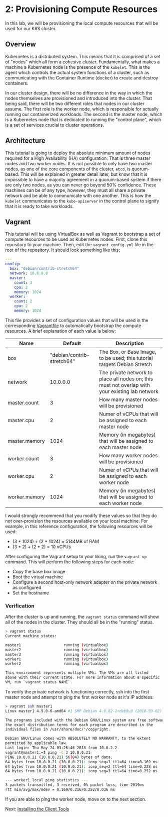# 2: Provisioning Compute Resources

In this lab, we will be provisioning the local compute resources that will be used for our K8S cluster.

## Overview

Kubernetes is a distributed system. This means that it is comprised of a set of "nodes" which all form a cohesive cluster. Fundamentally, what makes a machine a Kubernetes node is the presence of the `kubelet`. This is the agent which controls the actual system functions of a cluster, such as communicating with the Container Runtime (docker) to create and destroy containers.

In our cluster design, there will be no difference in the way in which the nodes themselves are provisioned and introduced into the cluster. That being said, there will be two different roles that nodes in our cluster assume. The first role is the worker node, which is responsible for actually running our containerized workloads. The second is the master node, which is a Kubernetes node that is dedicated to running the "control plane", which is a set of services crucial to cluster operations.

## Architecture

This tutorial is going to deploy the absolute minimum amount of nodes required for a High Availability (HA) configuration. That is three master nodes and two worker nodes. It is not possible to only have two master nodes, as one of the core components of the cluster, `etcd`, is quorum-based. This will be explained in greater detail later, but know that it is impossible to have a majority agreement in a quorum-based system if there are only two nodes, as you can never go beyond 50% confidence. These machines can be of any type, however, they must all share a private network and be able to communicate with one another. This is how the `kubelet` communicates to the `kube-apiserver` in the control plane to signify that it is ready to take workloads.

## Vagrant

This tutorial will be using VirtualBox as well as Vagrant to bootstrap a set of compute resources to be used as Kubernetes nodes. First, clone this repository to your machine. Then, edit the `vagrant_config.yml` file in the root of the repository. It should look something like this:

```yaml
---
config:
  box: "debian/contrib-stretch64"
  network: 10.0.0.0
  master:
    count: 3
    cpu: 2
    memory: 1024
  worker:
    count: 2
    cpu: 2
    memory: 1024
```

This file provides a set of configuration values that will be used in the corresponding [Vagrantfile](../Vagrantfile) to automatically bootstrap the compute resources. A brief explanation of each value is below:

| Name  | Default  | Description  |
|---|---|---|
| box | "debian/contrib-stretch64" | The Box, or Base Image, to be used; this tutorial targets Debian Stretch |
| network | 10.0.0.0 | The private network to place all nodes on; this must not overlap with your existing lab network |
| master.count | 3 | How many master nodes will be provisioned |
| master.cpu | 2 | Numer of vCPUs that will be assigned to each master node |
| master.memory | 1024 | Memory (in megabytes) that will be assigned to each master node |
| worker.count | 3 | How many worker nodes will be provisioned |
| worker.cpu | 2 | Numer of vCPUs that will be assigned to each worker node |
| worker.memory | 1024 | Memory (in megabytes) that will be assigned to each worker node |

I would strongly recommend that you modify these values so that they do not over-provision the resources available on your local machine. For example, in this reference configuration, the following resources will be used:

* (3 * 1024) + (2 * 1024) = 5144MB of RAM
* (3 * 2) + (2 * 2) = 10 vCPUs

After configuring the Vagrant setup to your liking, run the `vagrant up` command. This will perform the following steps for each node:

* Copy the base box image
* Boot the virtual machine
* Configure a second host-only network adapter on the private network as configured
* Set the hostname

### Verification

After the cluster is up and running, the `vagrant status` command will show all of the nodes in the cluster. They should all be in the "running" status.

```bash
> vagrant status
Current machine states:

master1                   running (virtualbox)
master2                   running (virtualbox)
master3                   running (virtualbox)
worker1                   running (virtualbox)
worker2                   running (virtualbox)

This environment represents multiple VMs. The VMs are all listed
above with their current state. For more information about a specific
VM, run `vagrant status NAME`.
```

To verify the private network is functioning correctly, ssh into the first master node and attempt to ping the first worker node at it's IP address:

```bash
> vagrant ssh master1
Linux master1 4.9.0-6-amd64 #1 SMP Debian 4.9.82-1+deb9u3 (2018-03-02) x86_64

The programs included with the Debian GNU/Linux system are free software;
the exact distribution terms for each program are described in the
individual files in /usr/share/doc/*/copyright.

Debian GNU/Linux comes with ABSOLUTELY NO WARRANTY, to the extent
permitted by applicable law.
Last login: Thu May 24 03:26:46 2018 from 10.0.2.2
vagrant@master1:~$ ping -c 3 10.0.0.21
PING 10.0.0.21 (10.0.0.21) 56(84) bytes of data.
64 bytes from 10.0.0.21 (10.0.0.21): icmp_seq=1 ttl=64 time=0.169 ms
64 bytes from 10.0.0.21 (10.0.0.21): icmp_seq=2 ttl=64 time=0.228 ms
64 bytes from 10.0.0.21 (10.0.0.21): icmp_seq=3 ttl=64 time=0.252 ms

--- worker1.local ping statistics ---
3 packets transmitted, 3 received, 0% packet loss, time 2019ms
rtt min/avg/max/mdev = 0.169/0.216/0.252/0.036 ms
```

If you are able to ping the worker node, move on to the next section.

Next: [Installing the Client Tools](03-installing-the-client-tools.md)